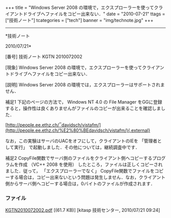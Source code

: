 ﻿+++
title = "Windows Server 2008 の環境で，エクスプローラーを使ってクライアントドライブへファイルをコピー出来ない．"
date = "2010-07-21"
ttags = ["技術ノート"]
tcategories = ["tech"]
banner = "img/technote.jpg"
+++

-----------------------------------------------------------------------------------------------------------------------------

*技術ノート

2010/07/21*


[番号]
技術ノート KGTN 2010072002

[現象]
Windows Server 2008
の環境で，エクスプローラーを使ってクライアントドライブへファイルをコピー出来ない．

[説明]
Windows Server 2008 の環境では，エクスプローラーはサポートされません．

補足1
下記のページの方法で， Windows NT 4.0 の File Manager
をGGに登録すると，操作性は良くありませんがファイルのコピーが出来ることを確認しました．

[http://people.ee.ethz.ch/‾davidsch/vistafm/](http://people.ee.ethz.ch/%E2%80%BEdavidsch/vistafm/){.external}

なお，この実験はサーバのUACをオフにして，クライアントのIEを
「管理者として実行」 で起動しました．その他については，継続調査中です．

補足2
CopyFile関数でサーバ側のファイルをクライアント側へコピーするプログラムを作成
（VC++ 2008 を使用）
したところ，ファイルは正しくコピーされました．従って，
「エクスプローラーでなく」
CopyFile関数でファイルをコピーする場合は，コピー出来ないという問題は発生しません．なお，クライアント側からサーバ側へコピーする場合は，0バイトのファイルが作成されます．


### ファイル

 
 


[KGTN2010072002.pdf](http://techreport.kitasp.net/attachments/download/230/KGTN2010072002.pdf)
 [(61.7 KB)] [kitasp 技術センター, 2010/07/21
09:24]


 


 

